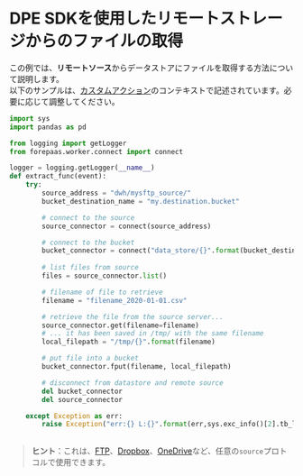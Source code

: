 # DPE SDKを使用したリモートストレージからのファイルの取得

この例では、**リモートソース**からデータストアにファイルを取得する方法について説明します。  
以下のサンプルは、[カスタムアクション](/jp/product/dpe/actions/custom/index)のコンテキストで記述されています。必要に応じて調整してください。


```python
import sys
import pandas as pd

from logging import getLogger
from forepaas.worker.connect import connect

logger = logging.getLogger(__name__)
def extract_func(event):
    try:
        source_address = "dwh/mysftp_source/"
        bucket_destination_name = "my.destination.bucket"

        # connect to the source
        source_connector = connect(source_address)

        # connect to the bucket
        bucket_connector = connect("data_store/{}".format(bucket_destination_name))
   
        # list files from source
        files = source_connector.list()

        # filename of file to retrieve
        filename = "filename_2020-01-01.csv"

        # retrieve the file from the source server...
        source_connector.get(filename=filename)
        # ... it has been saved in /tmp/ with the same filename
        local_filepath = "/tmp/{}".format(filename)

        # put file into a bucket
        bucket_connector.fput(filename, local_filepath)

        # disconnect from datastore and remote source
        del bucket_connector
        del source_connector

    except Exception as err: 
        raise Exception("err:{} L:{}".format(err,sys.exc_info()[2].tb_lineno))
    
```

> **ヒント**：これは、[FTP](/jp/product/data-manager/collect/connectors/ftp/index)、[Dropbox](/jp/product/data-manager/collect/connectors/dropbox/index)、[OneDrive](/jp/product/data-manager/collect/connectors/onedrive/index)など、任意の`source`プロトコルで使用できます。







    













